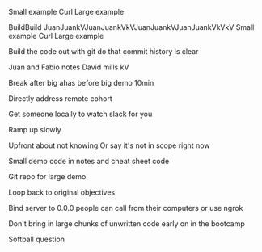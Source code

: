 
Small example
Curl
Large example 


BuildBuild
JuanJuankVJuanJuankVkVJuanJuankVJuanJuankVkVkV
Small example
Curl
Large example 


Build the code out with git do that commit history is clear

Juan and Fabio notes David mills 
kV

Break after big ahas before big demo 
10min

Directly address remote cohort 
 
Get someone locally to watch slack for you 

Ramp up slowly 

Upfront about not knowing 
Or say it's not in scope right now 

Small demo code in notes and cheat sheet code

Git repo for large demo 

Loop back to original objectives 

Bind server to 0.0.0 people can call from their computers or use ngrok 

Don't bring in large chunks of unwritten code early on in the bootcamp 

Softball question 
